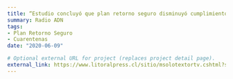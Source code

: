 ```yaml
---
title: “Estudio concluyó que plan retorno seguro disminuyó cumplimiento de la cuarentena en un 78%”
summary: Radio ADN
tags:
- Plan Retorno Seguro
- Cuarentenas
date: "2020-06-09"

# Optional external URL for project (replaces project detail page).
external_link: https://www.litoralpress.cl/sitio/msolotextortv.cshtml?session=AGFoC/TQwlX/VGT4Jw9dRwKCxdCrrN69hj52a7TlQtF0drYlFZGhwZfRIJ2nLAbhKmmOKi2eyHHoXp/1UhBQYA==
---
```

